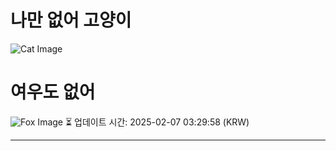 
# 나만 없어 고양이

![Cat Image](https://cdn2.thecatapi.com/images/753.jpg)

# 여우도 없어
![Fox Image](https://randomfox.ca/images/22.jpg)
⏳ 업데이트 시간: 2025-02-07 03:29:58 (KRW)

---
